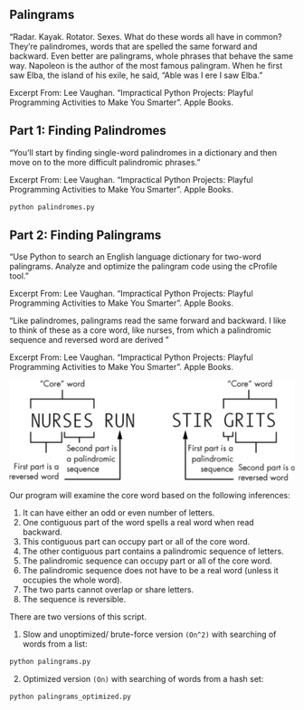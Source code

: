 ## Palingrams
“Radar. Kayak. Rotator. Sexes. What do these words all have in common? They’re palindromes, words that are spelled the same forward and backward. Even better are palingrams, whole phrases that behave the same way. Napoleon is the author of the most famous palingram. When he first saw Elba, the island of his exile, he said, “Able was I ere I saw Elba.”

Excerpt From: Lee Vaughan. “Impractical Python Projects: Playful Programming Activities to Make You Smarter”. Apple Books. 

## Part 1: Finding Palindromes
“You’ll start by finding single-word palindromes in a dictionary and then move on to the more difficult palindromic phrases.”

Excerpt From: Lee Vaughan. “Impractical Python Projects: Playful Programming Activities to Make You Smarter”. Apple Books. 

```sh
python palindromes.py
```

## Part 2: Finding Palingrams
“Use Python to search an English language dictionary for two-word palingrams. Analyze and optimize the palingram code using the cProfile tool.”

Excerpt From: Lee Vaughan. “Impractical Python Projects: Playful Programming Activities to Make You Smarter”. Apple Books. 

“Like palindromes, palingrams read the same forward and backward. I like to think of these as a core word, like nurses, from which a palindromic sequence and reversed word are derived ”

Excerpt From: Lee Vaughan. “Impractical Python Projects: Playful Programming Activities to Make You Smarter”. Apple Books. 

![img](palingram-pseudocode.png)

Our program will examine the core word based on the following inferences:
1. It can have either an odd or even number of letters.
2. One contiguous part of the word spells a real word when read backward.
3. This contiguous part can occupy part or all of the core word.
4. The other contiguous part contains a palindromic sequence of letters.
5. The palindromic sequence can occupy part or all of the core word.
6. The palindromic sequence does not have to be a real word (unless it occupies the whole word).
7. The two parts cannot overlap or share letters.
8. The sequence is reversible. 

There are two versions of this script.

1. Slow and unoptimized/ brute-force version `(On^2)` with searching of words from a list:

```sh
python palingrams.py
```
2. Optimized version `(On)` with searching of words from a hash set:

```sh
python palingrams_optimized.py
```